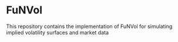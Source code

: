 # FuNVol
This repository contains the implementation of FuNVol for simulating implied volatility surfaces and market data
